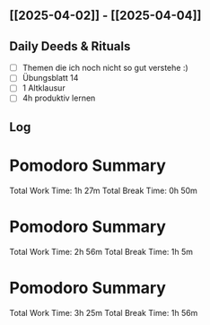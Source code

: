 ## [[2025-04-02]] - [[2025-04-04]]

## Daily Deeds & Rituals
- [ ] Themen die ich noch nicht so gut verstehe :) 
- [ ] Übungsblatt 14
- [ ] 1 Altklausur
- [ ] 4h produktiv lernen
## Log
# Pomodoro Summary

Total Work Time: 1h 27m
Total Break Time: 0h 50m

# Pomodoro Summary

Total Work Time: 2h 56m
Total Break Time: 1h 5m

# Pomodoro Summary

Total Work Time: 3h 25m
Total Break Time: 1h 56m
